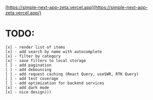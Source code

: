 [https://simple-next-app-zeta.vercel.app](https://simple-next-app-zeta.vercel.app/)

# TODO:

    [x] - render list of items
    [x] - add search by name with autocomplete
    [x] - filter by category
    [x] - save filters to local storage
    [ ] - add pagination
    [ ] - add debouncing
    [ ] - add request caching (React Query, useSWR, RTK Query)
    [ ] - add test coverage
    [ ] - add optimization for backend services
    [x] - add dark mode
    [x] - nice design)))
